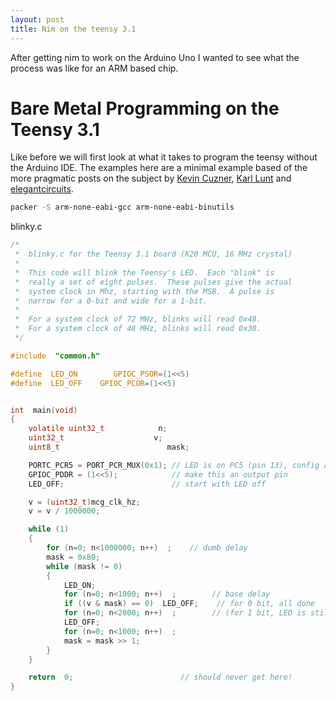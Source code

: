 ```yaml
---
layout: post
title: Nim on the teensy 3.1
---
```


After getting nim to work on the Arduino Uno I wanted to see what the process was like for an ARM based chip.

Bare Metal Programming on the Teensy 3.1
========================================
Like before we will first look at what it takes to program the teensy without the Arduino IDE. The examples here are a minimal example based of the more pragmatic posts on the subject by [Kevin Cuzner](http://kevincuzner.com/2014/04/28/teensy-3-1-bare-metal/), [Karl Lunt](http://www.seanet.com/~karllunt/bareteensy31.html) and [elegantcircuits](http://elegantcircuits.com/2015/02/03/bare-metal-programming-the-teensy-3-1-arm-development-board-without-the-arduino-ide/). 

~~~ bash
packer -S arm-none-eabi-gcc arm-none-eabi-binutils
~~~

<div class="code-header">blinky.c</div>

~~~ c
/*
 *  blinky.c for the Teensy 3.1 board (K20 MCU, 16 MHz crystal)
 *
 *  This code will blink the Teensy's LED.  Each "blink" is
 *  really a set of eight pulses.  These pulses give the actual
 *  system clock in Mhz, starting with the MSB.  A pulse is
 *  narrow for a 0-bit and wide for a 1-bit.
 *
 *  For a system clock of 72 MHz, blinks will read 0x48.
 *  For a system clock of 48 MHz, blinks will read 0x30.
 */

#include  "common.h"

#define  LED_ON        GPIOC_PSOR=(1<<5)
#define  LED_OFF    GPIOC_PCOR=(1<<5)


int  main(void)
{
    volatile uint32_t            n;
    uint32_t                    v;
    uint8_t                        mask;

    PORTC_PCR5 = PORT_PCR_MUX(0x1); // LED is on PC5 (pin 13), config as GPIO (alt = 1)
    GPIOC_PDDR = (1<<5);            // make this an output pin
    LED_OFF;                        // start with LED off

    v = (uint32_t)mcg_clk_hz;
    v = v / 1000000;

    while (1)
    {
        for (n=0; n<1000000; n++)  ;    // dumb delay
        mask = 0x80;
        while (mask != 0)
        {
            LED_ON;
            for (n=0; n<1000; n++)  ;        // base delay
            if ((v & mask) == 0)  LED_OFF;    // for 0 bit, all done
            for (n=0; n<2000; n++)  ;        // (for 1 bit, LED is still on)
            LED_OFF;
            for (n=0; n<1000; n++)  ;
            mask = mask >> 1;
        }
    }

    return  0;                        // should never get here!
}
~~~


